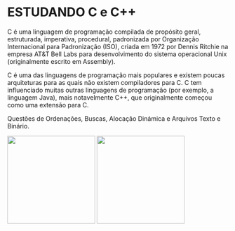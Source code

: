 # ESTUDANDO C e C++
C é uma linguagem de programação compilada de propósito geral, estruturada, imperativa, procedural, padronizada por Organização Internacional para Padronização (ISO), criada em 1972 por Dennis Ritchie na empresa AT&T Bell Labs para desenvolvimento do sistema operacional Unix (originalmente escrito em Assembly).

C é uma das linguagens de programação mais populares e existem poucas arquiteturas para as quais não existem compiladores para C. C tem influenciado muitas outras linguagens de programação (por exemplo, a linguagem Java), mais notavelmente C++, que originalmente começou como uma extensão para C.

Questões de Ordenações, Buscas, Alocação Dinámica e Arquivos Texto e Binário.

<img src='https://peritoemphp.com/wp-content/uploads/2019/02/letter_c_PNG22.png' width='200px'></img>
<img src='https://img2.gratispng.com/20180418/glq/kisspng-the-c-programming-language-computer-programming-programming-5ad7395d4c2638.9232807315240543653119.jpg' width='200px'></img>
